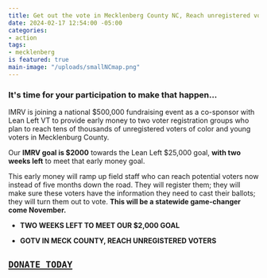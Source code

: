 ```yaml
---
title: Get out the vote in Mecklenberg County NC, Reach unregistered voters!
date: 2024-02-17 12:54:00 -05:00
categories:
- action
tags:
- mecklenberg
is featured: true
main-image: "/uploads/smallNCmap.png"
---
```


### It's time for your participation to make that happen...

IMRV is joining a national $500,000 fundraising event as a co-sponsor with Lean Left VT to provide early money to two voter registration groups who plan to reach tens of thousands of unregistered voters of color and young voters in Mecklenburg County.
 
Our **IMRV goal is $2000** towards the Lean Left $25,000 goal, **with two weeks left** to meet that early money goal.

This early money will ramp up field staff who can reach potential voters now instead of five months down the road. They will register them; they will make sure these voters have the information they need to cast their ballots; they will turn them out to vote. **This will be a statewide game-changer come November.**

 * **TWO WEEKS LEFT TO MEET OUR $2,000 GOAL**

 * **GOTV IN MECK COUNTY, REACH UNREGISTERED VOTERS**

## [`DONATE TODAY`](https://secure.actblue.com/donate/nc-voter-reg?refcode=imrv) 